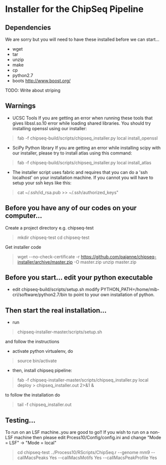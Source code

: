Installer for the ChipSeq Pipeline
==================================

Dependencies
--------------------------------------------------------------------------------

We are sorry but you will need to have these installed before we can start...
- wget 
- tar 
- unzip 
- make 
- cp 
- python2.7
- boots http://www.boost.org/

TODO: Write about striping

Warnings
--------------------------------------------------------------------------------

- UCSC Tools
If you are getting an error when running these tools that gives libssl.so.10 
error while loading shared libraries. You should try installing openssl using 
our installer:
> fab -f chipseq-build/scripts/chipseq_installer.py local install_openssl

- SciPy Python library
If you are getting an error while installing scipy with our installer, please
try to install atlas using this command:
>  fab -f chipseq-build/scripts/chipseq_installer.py local install_atlas

- The installer script uses fabric and requires that you can do a 
'ssh localhost' on your installation machine. 
If you cannot you will have to setup your ssh keys like this:
> cat ~/.ssh/id_rsa.pub >> ~/.ssh/authorized_keys"

Before you have any of our codes on your computer...
--------------------------------------------------------------------------------

Create a project directory e.g. chipseq-test
> mkdir chipseq-test
> cd chipseq-test

Get installer code
> wget --no-check-certificate -r https://github.com/pajanne/chipseq-installer/archive/master.zip -O master.zip
> unzip master.zip 

Before you start... edit your python executable
--------------------------------------------------------------------------------

- edit chipseq-build/scripts/setup.sh
modify PYTHON_PATH=/home/mib-cri/software/python2.7/bin
to point to your own installation of python.

Then start the real installation...
--------------------------------------------------------------------------------

- run
> chipseq-installer-master/scripts/setup.sh

and follow the instructions

- activate python virtualenv, do
> source bin/activate

- then, install chipseq pipeline:
> fab -f chipseq-installer-master/scripts/chipseq_installer.py local deploy > chipseq_installer.out 2>&1 &

to follow the installation do
> tail -f chipseq_installer.out

Testing...
--------------------------------------------------------------------------------
To run on an LSF machine..you are good to go!!
If you wish to run on a non-LSF machine then please edit Prcess10/Config/config.ini and change "Mode = LSF" -> "Mode = local"

> cd chipseq-test
> ../Process10/RScripts/ChipSeq.r --genome mm9 --callMacsPeaks Yes --callMacsMotifs Yes --callMacsPeakProfile Yes



